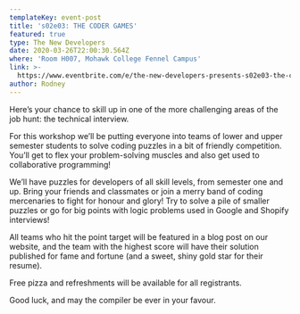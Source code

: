 ```yaml
---
templateKey: event-post
title: 's02e03: THE CODER GAMES'
featured: true
type: The New Developers
date: 2020-03-26T22:00:30.564Z
where: 'Room H007, Mohawk College Fennel Campus'
link: >-
  https://www.eventbrite.com/e/the-new-developers-presents-s02e03-the-coder-games-tickets-99308209528
author: Rodney
---
```

Here’s your chance to skill up in one of the more challenging areas of the job hunt: the technical interview. 

For this workshop we’ll be putting everyone into teams of lower and upper semester students to solve coding puzzles in a bit of friendly competition. You’ll get to flex your problem-solving muscles and also get used to collaborative programming!

We’ll have puzzles for developers of all skill levels, from semester one and up. Bring your friends and classmates or join a merry band of coding mercenaries to fight for honour and glory! Try to solve a pile of smaller puzzles or go for big points with logic problems used in Google and Shopify interviews!

All teams who hit the point target will be featured in a blog post on our website, and the team with the highest score will have their solution published for fame and fortune (and a sweet, shiny gold star for their resume).

Free pizza and refreshments will be available for all registrants.

Good luck, and may the compiler be ever in your favour.
